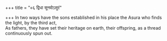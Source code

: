 +++
title = "०६ द्विधा सूनवोऽसुरं"

+++
In two ways have the sons established in his place the Asura who finds the light, by the third act,  
     As fathers, they have set their heritage on earth, their offspring, as a thread continuously spun out.